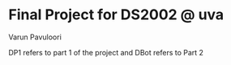 # Final Project for DS2002 @ uva
Varun Pavuloori

DP1 refers to part 1 of the project and DBot refers to Part 2
